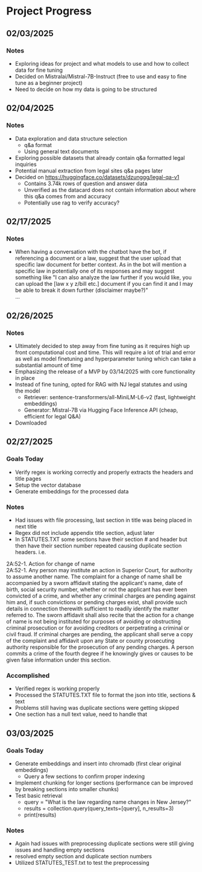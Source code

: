 # Project Progress

## 02/03/2025

### Notes

- Exploring ideas for project and what models to use and how to collect data for fine tuning
- Decided on Mistralai/Mistral-7B-Instruct (free to use and easy to fine tune as a beginner project)
- Need to decide on how my data is going to be structured 


## 02/04/2025

### Notes

- Data exploration and data structure selection
  - q&a format
  - Using general text documents
- Exploring possible datasets that already contain q&a formatted legal inquiries
- Potential manual extraction from legal sites q&a pages later
- Decided on https://huggingface.co/datasets/dzunggg/legal-qa-v1
  - Contains 3.74k rows of question and answer data 
  - Unverified as the datacard does not contain information about where this q&a comes from and accuracy
  - Potentially use rag to verify accuracy?

## 02/17/2025

### Notes

- When having a conversation with the chatbot have the bot, if referencing a document or a law, suggest that the user upload that specific law document for better context. As in the bot will mention a specific law in potentially one of its responses and may suggest something like "I can also analyze the law further if you would like, you can upload the [law x y z/bill etc.] document if you can find it and I may be able to break it down further (disclaimer maybe?)"  
...

## 02/26/2025

### Notes

- Ultimately decided to step away from fine tuning as it requires high up front computational cost and time. This will require a lot of trial and error as well as model finetuning and hyperparameter tuning which can take a substantial amount of time
- Emphasizing the release of a MVP by 03/14/2025 with core functionality in place
- Instead of fine tuning, opted for RAG with NJ legal statutes and using the model
  - Retriever: sentence-transformers/all-MiniLM-L6-v2 (fast, lightweight embeddings)
  - Generator: Mistral-7B via Hugging Face Inference API (cheap, efficient for legal Q&A)
- Downloaded 

## 02/27/2025

### Goals Today
- Verify regex is working correctly and properly extracts the headers and title pages
- Setup the vector database 
- Generate embeddings for the processed data 

### Notes
- Had issues with file processing, last section in title was being placed in next title
- Regex did not include appendix title section, adjust later
- In STATUTES.TXT some sections have their section # and header but then have their section number repeated causing duplicate section headers. i.e.

2A:52-1.     Action for change of name  
    2A:52-1.     Any person may institute an action in Superior Court, for authority to assume another name.  The complaint for a change of name shall be accompanied by a sworn affidavit stating the applicant's name, date of birth, social security number, whether or not the applicant has ever been convicted of a crime, and whether any criminal charges are pending against him and, if such convictions or pending charges exist, shall provide such details in connection therewith sufficient to readily identify the matter referred to. The sworn affidavit shall also recite that the action for a change of name is not being instituted for purposes of avoiding or obstructing criminal prosecution or for avoiding creditors or perpetrating a criminal or civil fraud. If criminal charges are pending, the applicant shall serve a copy of the complaint and affidavit upon any State or county prosecuting authority responsible for the prosecution of any pending charges. A person commits a crime of the fourth degree if he knowingly gives or causes to be given false information under this section.  


### Accomplished
- Verified regex is working properly
- Processed the STATUTES.TXT file to format the json into title, sections & text
- Problems still having was duplicate sections were getting skipped
- One section has a null text value, need to handle that

## 03/03/2025

### Goals Today
- Generate embeddings and insert into chromadb (first clear original embeddings)
  - Query a few sections to confirm proper indexing
- Implement chunking for longer sections (performance can be improved by breaking sections into smaller chunks)
- Test basic retrieval 
  - query = "What is the law regarding name changes in New Jersey?"
  - results = collection.query(query_texts=[query], n_results=3)
  - print(results)

### Notes
- Again had issues with preprocessing duplicate sections were still giving issues and handling empty sections
- resolved empty section and duplicate section numbers
- Utilized STATUTES_TEST.txt to test the preprocessing


